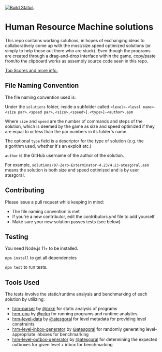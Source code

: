 [![Build Status](https://travis-ci.org/atesgoral/hrm-solutions.svg?branch=master)](https://travis-ci.org/atesgoral/hrm-solutions)

# Human Resource Machine solutions

This repo contains working solutions, in hopes of exchanging ideas to collaboratively come up with the most/size.speed optimized solutions (or simply to help those out there who are stuck). Even though the programs are created through a drag-and-drop interface within the game, copy/paste from/to the clipboard works as assembly source code seen in this repo.

[Top Scores and more info.](http://atesgoral.github.io/hrm-solutions/)

## File Naming Convention

The file naming convention used is:

Under the `solutions` folder, inside a subfolder called `<level>-<level name>-<size par>.<speed par>`, `<size>.<speed>[.<type>]-<author>.asm`

Where `size` and `speed` are the number of commands and steps of the solution, which is deemed by the game as size and speed optimized if they are equal to or less than the par numbers in its folder's name.

The optional `type` field is a descriptor for the type of solution (e.g. the algorithm used, whether it's an exploit etc.)

`author` is the GitHub username of the author of the solution.

For example, `solutions/07-Zero-Exterminator-4.23/4.23-atesgoral.asm` means the solution is both size and speed optimized and is by user atesgoral.

## Contributing

Please issue a pull request while keeping in mind:
* The file naming convention is met
* If you're a new contributor, edit the contributors.yml file to add yourself
* Make sure your new solution passes tests (see below)

## Testing

You need Node.js 11+ to be installed.

`npm install` to get all dependencies

`npm test` to run tests.

## Tools Used

The tests involve the static/runtime analysis and benchmarking of each solution by utilizing:

* [hrm-parser](https://github.com/nrkn/hrm-parser) by [@nrkn](https://github.com/nrkn) for static analysis of programs
* [hrm-cpu](https://github.com/nrkn/hrm-cpu) by [@nrkn](https://github.com/nrkn) for running programs and runtime analytics
* [hrm-level-data](https://github.com/atesgoral/hrm-level-data) by [@atesgoral](https://github.com/atesgoral) for level metadata for providing level constraints
* [hrm-level-inbox-generator](https://github.com/atesgoral/hrm-level-inbox-generator) by [@atesgoral](https://github.com/atesgoral) for randomly generating level-appropriate inboxes for benchmarking
* [hrm-level-outbox-generator](https://github.com/atesgoral/hrm-level-outbox-generator) by [@atesgoral](https://github.com/atesgoral) for determining the expected outboxes for given level + inbox for benchmarking
